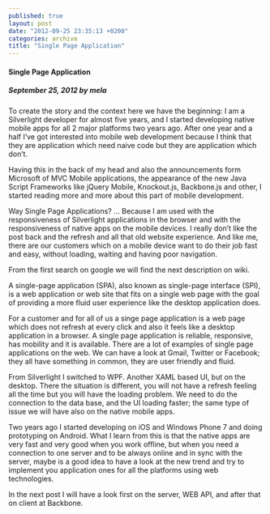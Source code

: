 ```yaml
---
published: true
layout: post
date: "2012-09-25 23:35:13 +0200"
categories: archive
title: "Single Page Application"
---
```



#### Single Page Application

##### September 25, 2012 by mela

To create the story and the context here we have the beginning: I am a Silverlight developer for almost five years, and I started developing native mobile apps for all 2 major platforms two years ago. After one year and a half I’ve got interested into mobile web development because I think that they are application which need naive code but they are application which don’t.

Having this in the back of my head and also the announcements form Microsoft of MVC Mobile applications, the appearance of the new Java Script Frameworks like jQuery Mobile, Knockout.js, Backbone.js and other, I started reading more and more about this part of mobile development.

Way Single Page Applications? … Because I am used with the responsiveness of Silverlight applications in the browser and with the responsiveness of native apps on the mobile devices. I really don’t like the post back and the refresh and all that old website experience. And like me, there are our customers which on a mobile device want to do their job fast and easy, without loading, waiting and having poor navigation.

From the first search on google we will find the next description on wiki.

A single-page application (SPA), also known as single-page interface (SPI), is a web application or web site that fits on a single web page with the goal of providing a more fluid user experience like the desktop application does.

For a customer and for all of us a singe page application is a web page which does not refresh at every click and also it feels like a desktop application in a browser. A single page application is reliable, responsive, has mobility and it is available. There are a lot of examples of single page applications on the web. We can have a look at Gmail, Twitter or Facebook; they all have something in common, they are user friendly and fluid.

From Silverlight I switched to WPF. Another XAML based UI, but on the desktop. There the situation is different, you will not have a refresh feeling all the time but you will have the loading problem. We need to do the connection to the data base, and the UI loading faster; the same type of issue we will have also on the native mobile apps.

Two years ago I started developing on iOS and Windows Phone 7 and doing prototyping on Android. What I learn from this is that the native apps are very fast and very good when you work offline, but when you need a connection to one server and to be always online and in sync with the server, maybe is a good idea to have a look at the new trend and try to implement you application ones for all the platforms using web technologies.

In the next post I will have a look first on the server, WEB API, and after that on client at Backbone.
